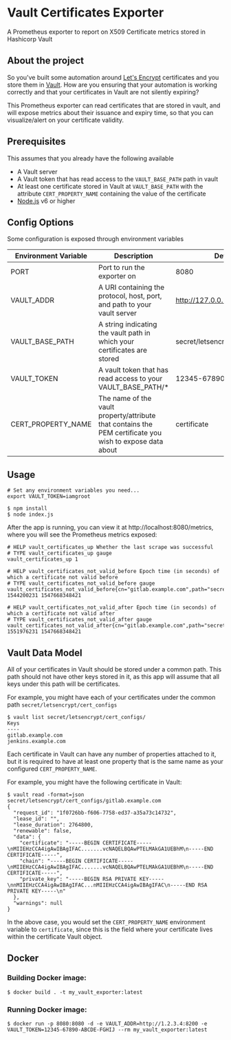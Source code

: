 # Vault Certificates Exporter

A Prometheus exporter to report on X509 Certificate metrics stored in Hashicorp Vault

## About the project

So you've built some automation around [Let's Encrypt](https://letsencrypt.org/) certificates and you store them in [Vault](https://www.hashicorp.com/products/vault/). How are you ensuring that your automation is working correctly and that your certificates in Vault are not silently expiring?

 This Prometheus exporter can read certificates that are stored in vault, and will expose metrics about their issuance and expiry time, so that you can visualize/alert on your certificate validity.

## Prerequisites

This assumes that you already have the following available

- A Vault server
- A Vault token that has read access to the `VAULT_BASE_PATH` path in vault
- At least one certificate stored in Vault at `VAULT_BASE_PATH` with the attribute `CERT_PROPERTY_NAME` containing the value of the certificate
- [Node.js](https://nodejs.org/) v6 or higher

## Config Options

Some configuration is exposed through environment variables

| Environment Variable | Description                                                                                              | Default                         |
|----------------------|----------------------------------------------------------------------------------------------------------|---------------------------------|
| PORT                 | Port to run the exporter on                                                                              | 8080                            |
| VAULT_ADDR           | A URI containing the protocol, host, port, and path to your vault server                                 | http://127.0.0.1:8200           |
| VAULT_BASE_PATH      | A string indicating the vault path in which your certificates are stored                                 | secret/letsencrypt/cert_configs |
| VAULT_TOKEN          | A vault token that has read access to your VAULT_BASE_PATH/*                                             | 12345-67890-ABCDE-FGHIJ         |
| CERT_PROPERTY_NAME   | The name of the vault property/attribute that contains the PEM certificate you wish to expose data about | certificate                     |

## Usage

```
# Set any environment variables you need...
export VAULT_TOKEN=iamgroot

$ npm install
$ node index.js
```

After the app is running, you can view it at http://localhost:8080/metrics, where you will see the Prometheus metrics exposed:

```
# HELP vault_certificates_up Whether the last scrape was successful
# TYPE vault_certificates_up gauge
vault_certificates_up 1

# HELP vault_certificates_not_valid_before Epoch time (in seconds) of which a certificate not valid before
# TYPE vault_certificates_not_valid_before gauge
vault_certificates_not_valid_before{cn="gitlab.example.com",path="secret/letsencrypt/cert_configs/gitlab.example.com"} 1544200231 1547668348421

# HELP vault_certificates_not_valid_after Epoch time (in seconds) of which a certificate not valid after
# TYPE vault_certificates_not_valid_after gauge
vault_certificates_not_valid_after{cn="gitlab.example.com",path="secret/letsencrypt/cert_configs/gitlab.example.com"} 1551976231 1547668348421
```

## Vault Data Model

All of your certificates in Vault should be stored under a common path. This path should not have other keys stored in it, as this app will assume that all keys under this path will be certificates.

For example, you might have each of your certificates under the common path `secret/letsencrypt/cert_configs`

```
$ vault list secret/letsencrypt/cert_configs/
Keys
----
gitlab.example.com
jenkins.example.com
```

Each certificate in Vault can have any number of properties attached to it, but it is required to have at least one property that is the same name as your configured `CERT_PROPERTY_NAME`.

For example, you might have the following certificate in Vault:

```
$ vault read -format=json secret/letsencrypt/cert_configs/gitlab.example.com
{
  "request_id": "1f0726bb-f606-7758-ed37-a35a73c14732",
  "lease_id": "",
  "lease_duration": 2764800,
  "renewable": false,
  "data": {
    "certificate": "-----BEGIN CERTIFICATE-----\nMIIEHzCCA4igAwIBAgIFAC.......vcNAQELBQAwPTELMAkGA1UEBhM\n-----END CERTIFICATE-----",
    "chain": "-----BEGIN CERTIFICATE-----\nMIIEHzCCA4igAwIBAgIFAC.......vcNAQELBQAwPTELMAkGA1UEBhM\n-----END CERTIFICATE-----",
    "private_key": "-----BEGIN RSA PRIVATE KEY-----\nnMIIEHzCCA4igAwIBAgIFAC...nMIIEHzCCA4igAwIBAgIFAC\n-----END RSA PRIVATE KEY-----\n"
  },
  "warnings": null
}
```

In the above case, you would set the `CERT_PROPERTY_NAME` environment variable to `certificate`, since this is the field where your certificate lives within the certificate Vault object.

## Docker

### Building Docker image:

```
$ docker build . -t my_vault_exporter:latest
```

### Running Docker image:

```
$ docker run -p 8080:8080 -d -e VAULT_ADDR=http://1.2.3.4:8200 -e VAULT_TOKEN=12345-67890-ABCDE-FGHIJ --rm my_vault_exporter:latest
```